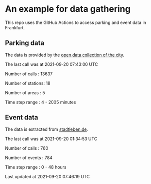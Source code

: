 # An example for data gathering

This repo uses the GitHub Actions to access parking and event data in Frankfurt.

## Parking data
The data is provided by the [open data collection of the city](https://www.offenedaten.frankfurt.de/).

The last call was at 2021-09-20 07:43:00 UTC

Number of calls   : 13637

Number of stations:    18

Number of areas   :     5

Time step range   :     4 -  2005 minutes


## Event data
The data is extracted from [stadtleben.de](https://stadtleben.de/frankfurt/).

The last call was at 2021-09-20 01:34:53 UTC

Number of calls   : 760

Number of events  : 784

Time step range   :   0 -  48 hours


Last updated at 2021-09-20 07:46:19 UTC
